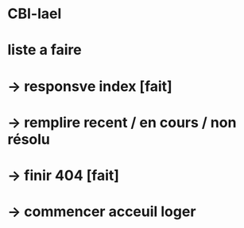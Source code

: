 # CBI-lael




# liste a faire
#  -> responsve index [fait]
#  -> remplire recent / en cours / non résolu 
#  -> finir 404 [fait]
#  -> commencer acceuil loger